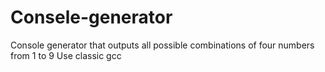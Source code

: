 # Consele-generator
Console generator that outputs all possible combinations of four numbers from 1 to 9
Use classic gcc 
